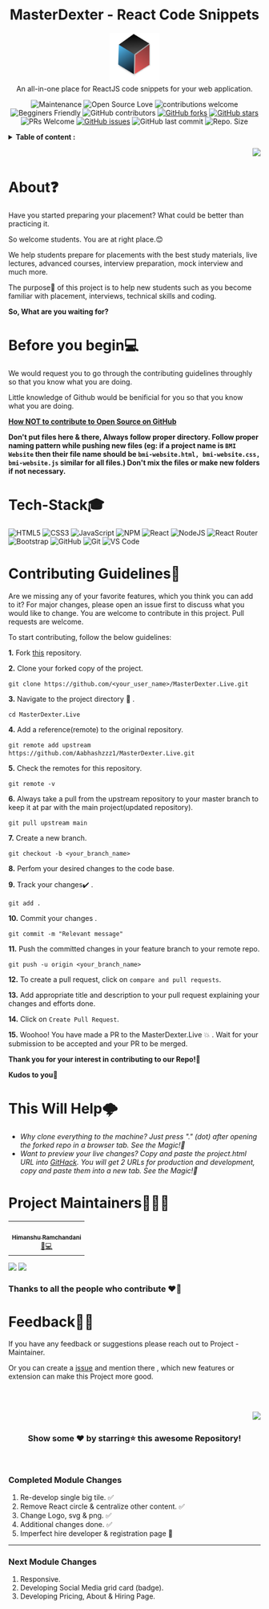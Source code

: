 <div id="top"></div>


<h1 align="center">MasterDexter - React Code Snippets </h1>
<p align="center">
    <a href="https://masterdexter.live/">
        <img alt="MasterDexterLive" src="https://github.com/Aabhashzzz1/MasterDexter.Live/blob/main/public/logo512.png" width="100px" height="100px" />
    </a>
    <br>
    An all-in-one place for ReactJS code snippets for your web application.    
</p>

<!-- ---------------------------------------------------------------------------------------------------------------------- -->


<div align="center">

![Maintenance](https://img.shields.io/badge/Maintained%3F-yes-orange.svg)
![Open Source Love](https://img.shields.io/badge/Open%20Source-%E2%9D%A4-red)
![contributions welcome](https://img.shields.io/badge/contributions-welcome-brightgreen.svg?style=flat)
![Begginers Friendly](https://img.shields.io/badge/Begginer%20Friendly%20-Yes-orange)
![GitHub contributors](https://img.shields.io/github/contributors/Aabhashzzz1/MasterDexter.Live?color=blue)
[![GitHub forks](https://img.shields.io/github/forks/Aabhashzzz1/MasterDexter.Live)](https://github.com/Aabhashzzz1/MasterDexter.Live/network)
[![GitHub stars](https://img.shields.io/github/stars/Aabhashzzz1/MasterDexter.Live)](https://github.com/Aabhashzzz1/MasterDexter.Live/stargazers)
![PRs Welcome](https://img.shields.io/badge/PRs-welcome-brightgreen.svg?style=flat-square) 
[![GitHub issues](https://img.shields.io/github/issues/Aabhashzzz1/MasterDexter.Live)](https://github.com/Aabhashzzz1/MasterDexter.Live/issues)
![GitHub last commit](https://img.shields.io/github/last-commit/Aabhashzzz1/MasterDexter.Live?color=red&style=plastic)
![Repo. Size](https://img.shields.io/github/repo-size/Aabhashzzz1/MasterDexter.Live?color=white) 

</div>

<!-- ---------------------------------------------------------------------------------------------------------------------- -->
<!-- TABLE OF CONTENTS --> 

<details>
            <summary><b> Table of content : </b></summary>

*  <a href="#About">About❓</a>
* <a href="#Before">Before you begin💻</a>  
* <a href="#Tech-Stack">Tech-Stack used🎓</a>  
* <a href="#Contributing">Contributing Guidelines📝</a> 
* <a href="#Help">This Will Help🌩️</a>  
* <a href="#Maintainer">Project Maintainers🕵</a>    
* <a href="#Feedback">Feedback</a>     


</details>

<p align="right"><a href="#Bottom"><img src="https://img.shields.io/badge/-Bottom-red?style=for-the-badge" /></a></p>

<!-- ------------------------------------------------------------------------------------------------------------------------------------------------------ -->
<!-- ------------------------------------------------------------------------------------------------------------------------------------------------------ -->
<div id="#About"></div>

# About❓
Have you started preparing your placement? What could be better than practicing it.

So welcome students. You are at right place.😊

We help students prepare for placements with the best study materials, live lectures, advanced courses, interview preparation, mock interview and much more.

The purpose🎯 of this project is to help new students such as you become familiar with placement, interviews, technical skills and coding.

**So, What are you waiting for?**
<br>

<!-- ------------------------------------------------------------------------------------------------------------------------------------------------------ -->
<!-- ------------------------------------------------------------------------------------------------------------------------------------------------------ -->
<div id="Before"></div>

# Before you begin💻

We would request you to go through the contributing guidelines throughly so that you know what you are doing.

Little knowledge of Github would be benificial for you so that you know what you are doing.

**[How NOT to contribute to Open Source on GitHub](https://astrodevil.hashnode.dev/how-not-to-contribute-to-open-source-on-github-tips-for-beginners)**

**Don't put files here & there, Always follow proper directory. Follow proper naming pattern while pushing new files (eg: if a project name is ```BMI Website``` then their file name should be ```bmi-website.html, bmi-website.css, bmi-website.js``` similar for all files.) Don't mix the files or make new folders if not necessary.**

<div id="Tech-Stack"></div>

# Tech-Stack🎓
![HTML5](https://img.shields.io/badge/HTML5-E34F26?style=for-the-badge&logo=html5&logoColor=white) ![CSS3](https://img.shields.io/badge/CSS3-1572B6?style=for-the-badge&logo=css3&logoColor=white) ![JavaScript](https://img.shields.io/badge/JavaScript-323330?style=for-the-badge&logo=javascript&logoColor=F7DF1E) ![NPM](https://img.shields.io/badge/npm-CB3837?style=for-the-badge&logo=npm&logoColor=white) ![React](https://img.shields.io/badge/React-20232A?style=for-the-badge&logo=react&logoColor=61DAFB) ![NodeJS](https://img.shields.io/badge/Node.js-339933?style=for-the-badge&logo=nodedotjs&logoColor=white) ![React Router](https://img.shields.io/badge/React_Router-CA4245?style=for-the-badge&logo=react-router&logoColor=white) ![Bootstrap](https://img.shields.io/badge/Bootstrap-563D7C?style=for-the-badge&logo=bootstrap&logoColor=white) ![GitHub](https://img.shields.io/badge/GitHub-100000?style=for-the-badge&logo=github&logoColor=white) ![Git](https://img.shields.io/badge/GIT-E44C30?style=for-the-badge&logo=git&logoColor=white)  ![VS Code](https://img.shields.io/badge/Visual_Studio_Code-0078D4?style=for-the-badge&logo=visual%20studio%20code&logoColor=white)

<div id="Contributing"></div>

# Contributing Guidelines📝

Are we missing any of your favorite features, which you think you can add to it? For major changes, please open an issue first to discuss what you would like to change. You are welcome to contribute in this project. Pull requests are welcome.

To start contributing, follow the below guidelines: 

**1.**  Fork [this](https://github.com/Aabhashzzz1/MasterDexter.Live) repository.

**2.**  Clone your forked copy of the project.

```
git clone https://github.com/<your_user_name>/MasterDexter.Live.git
```

**3.** Navigate to the project directory :file_folder: .

```
cd MasterDexter.Live
```

**4.** Add a reference(remote) to the original repository.

```
git remote add upstream https://github.com/Aabhashzzz1/MasterDexter.Live.git 
```

**5.** Check the remotes for this repository.

```
git remote -v
```

**6.** Always take a pull from the upstream repository to your master branch to keep it at par with the main project(updated repository).

```
git pull upstream main
```

**7.** Create a new branch.

```
git checkout -b <your_branch_name>
```

**8.** Perfom your desired changes to the code base.

**9.** Track your changes:heavy_check_mark: .

```
git add . 
```

**10.** Commit your changes .

```
git commit -m "Relevant message"
```

**11.** Push the committed changes in your feature branch to your remote repo.

```
git push -u origin <your_branch_name>
```

**12.** To create a pull request, click on `compare and pull requests`.

**13.** Add appropriate title and description to your pull request explaining your changes and efforts done.

**14.** Click on `Create Pull Request`.


**15.** Woohoo! You have made a PR to the MasterDexter.Live :boom: . Wait for your submission to be accepted and your PR to be merged.

**Thank you for your interest in contributing to our Repo!🏼**

**Kudos to you🎈**

<div id="Help"></div>

# This Will Help🌩️

- *Why clone everything to the machine? Just press "." (dot) after opening the forked repo in a browser tab. See the Magic!🎉*
- *Want to preview your live changes? Copy and paste the project.html URL into [GitHack](https://raw.githack.com/). You will get 2 URLs for production and development, copy and paste them into a new tab. See the Magic!🎉*

<div id="Maintainer"></div>

# Project Maintainers🕵🏼‍♂

<table>
<tbody><tr>

<td align="center"><a href="https://github.com/hemansnation"><img alt="" src="https://avatars.githubusercontent.com/u/37770869?v=4" width="130px;"><br><sub><b> Himanshu Ramchandani  </b></sub></a><br><a href="https://github.com/Aabhashzzz1/MasterDexter.Live/commits?author=hemansnation" title="Code">🌝💻 </a></td> </a></td>
</tr>
</tbody></table>


<a href="https://github.com/Aabhashzzz1/MasterDexter.Live"><img src="https://forthebadge.com/images/badges/built-by-developers.svg"  ></a> 
<a href="https://github.com/Aabhashzzz1/MasterDexter.Live"><img src="https://forthebadge.com/images/badges/built-with-love.svg"  ></a> 



### Thanks to all the people who contribute ❤️‍🔥

<div id="Feedback"></div>

# Feedback✌🏼

If you have any feedback or suggestions please reach out to Project - Maintainer.  

Or you can create a  <a href="https://github.com/Aabhashzzz1/MasterDexter.Live/issues">issue</a> and mention there , which new features or extension can make this Project more good.

<!-- ------------------------------------------------------------------------------------------------------------------------------------------------------------------ -->

<br>
  
<br>

<p align="right"><a href="#top"><img src="https://img.shields.io/badge/-Back%20to%20Top-red?style=for-the-badge" /></a></p>


<div align="center">

### Show some ❤️ by starring⭐ this awesome Repository!

</div>
  
  
<div id="Bottom"></div>

<br>

### Completed Module Changes

1. Re-develop single big tile. ✅
2. Remove React circle & centralize other content. ✅
3. Change Logo, svg & png. ✅
4. Additional changes done. ✅
5. Imperfect hire developer & registration page 🔁
---

### Next Module Changes

1. Responsive.
2. Developing Social Media grid card (badge).
3. Developing Pricing, About & Hiring Page.
